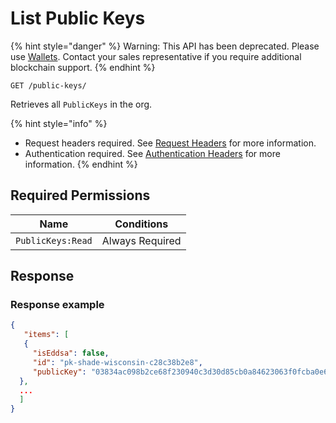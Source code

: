 # List Public Keys

{% hint style="danger" %}
Warning: This API has been deprecated.  Please use [Wallets](../../../wallets/).  Contact your sales representative if you require additional blockchain support. &#x20;
{% endhint %}



`GET /public-keys/`

Retrieves all `PublicKeys` in the org.

{% hint style="info" %}
* Request headers required. See [Request Headers](../../../../advanced-topics/authentication/request-headers.md) for more information.
* Authentication required. See [Authentication Headers](../../../../advanced-topics/authentication/request-headers.md#authentication-headers) for more information.
{% endhint %}

## Required Permissions

| Name              | Conditions      |
| ----------------- | --------------- |
| `PublicKeys:Read` | Always Required |

## Response <a href="#response" id="response"></a>

### Response example <a href="#response-example" id="response-example"></a>

```json
{
   "items": [
   {
     "isEddsa": false,
     "id": "pk-shade-wisconsin-c28c38b2e8",
     "publicKey": "03834ac098b2ce68f230940c3d30d85cb0a84623063f0fcba0e64dacf5a825e91c",
  },
  ...
  ]
}
```
